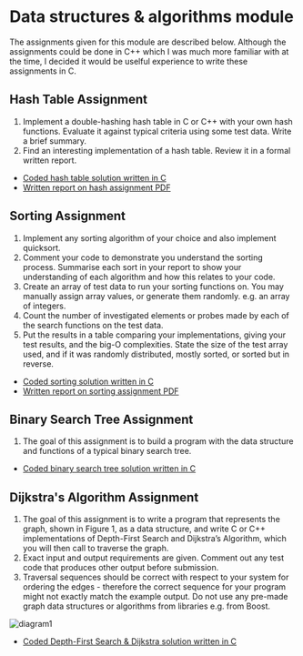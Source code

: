 # Data structures & algorithms module

The assignments given for this module are described below. Although the assignments could be done in C++ which I was much more familiar with at the time, I decided it would be uselful experience to write these assignments in C.


<h2>Hash Table Assignment</h2>
<ol>
  <li>Implement a double-hashing hash table in C or C++ with your own hash functions.
    Evaluate it against typical criteria using some test data.
    Write a brief summary.</li>
  <li>Find an interesting implementation of a hash table.
    Review it in a formal written report.</li>
</ol>

<ul>
  <li><a href="https://github.com/donaltuohy/3D5A---Data-structures---Algorithms/blob/master/Hash%20Table%20Solution.c"> Coded hash table solution written in C</a></li>
  <li><a href="https://github.com/donaltuohy/3D5A---Data-structures---Algorithms/blob/master/Hash%20Table%20Report.pdf"> Written report on hash assignment PDF</a></li>
</ul>

<h2>Sorting Assignment</h2>
<ol>
  <li> Implement any sorting algorithm of your choice and also implement quicksort. </li>
  <li> Comment your code to demonstrate you understand the sorting process. Summarise each sort in
    your report to show your understanding of each algorithm and how this relates to your code. </li>
<li> Create an array of test data to run your sorting functions on. You may manually assign array
  values, or generate them randomly. e.g. an array of integers. </li>
<li>Count the number of investigated elements or probes made by each of the search functions on
  the test data. </li>
<li>Put the results in a table comparing your implementations, giving your test results, and the big-O
complexities. State the size of the test array used, and if it was randomly distributed, mostly
  sorted, or sorted but in reverse. </li>
</ol>

<ul>
  <li><a href="https://github.com/donaltuohy/3D5A---Data-structures---Algorithms/blob/master/Sorting%20Assignment%20Solution.c"> Coded sorting solution written in C</a></li>
  <li><a href="https://github.com/donaltuohy/3D5A---Data-structures---Algorithms/blob/master/Sorting%20Assignment%20Report.pdf"> Written report on sorting assignment PDF</a></li>
</ul>


<h2>Binary Search Tree Assignment</h2>
<ol>
  <li>The goal of this assignment is to build a program with the data structure
    and functions of a typical binary search tree.</li>
</ol>

<ul>
  <li><a href="https://github.com/donaltuohy/3D5A---Data-structures---Algorithms/blob/master/Binary%20Search%20Tree%20Solution.c"> Coded binary search tree solution written in C</a></li>
</ul>

<h2>Dijkstra's Algorithm Assignment</h2>
<ol>
  <li>The goal of this assignment is to write a program that represents the graph, shown in Figure 1, as
    a data structure, and write C or C++ implementations of Depth-First Search and Dijkstra’s
    Algorithm, which you will then call to traverse the graph. </li>
  <li>Exact input and output requirements are given. Comment out any test code that produces other
    output before submission.</li>
   <li>Traversal sequences should be correct with respect to your system for ordering the edges - therefore
    the correct sequence for your program might not exactly match the example output.
    Do not use any pre-made graph data structures or algorithms from libraries e.g. from Boost.</li>
</ol>

![diagram1](https://user-images.githubusercontent.com/20796292/31154502-6e91810c-a89f-11e7-9284-8ae65eda971e.JPG)
<ul>
  <li><a href="https://github.com/donaltuohy/3D5A---Data-structures---Algorithms/blob/master/Dijkstra's%20Algoithm%20Solution.c"> Coded Depth-First Search & Dijkstra solution written in C</a></li>
</ul>

    
